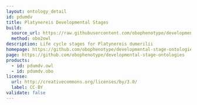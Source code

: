 ```yaml
---
layout: ontology_detail
id: pdumdv
title: Platynereis Developmental Stages
build:
  source_url: https://raw.githubusercontent.com/obophenotype/developmental-stage-ontologies/master/src/pdumdv/pdumdv.obo
  method: obo2owl
description: Life cycle stages for Platynereis dumerilii
homepage: https://github.com/obophenotype/developmental-stage-ontologies/wiki/PdumDv
page: https://github.com/obophenotype/developmental-stage-ontologies
products:
  - id: pdumdv.owl
  - id: pdumdv.obo
license:
  url: http://creativecommons.org/licenses/by/3.0/
  label: CC-BY
validate: false
---
```







